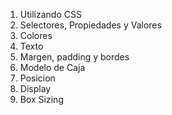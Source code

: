 1. Utilizando CSS
2. Selectores, Propiedades y Valores
3. Colores
4. Texto
5. Margen, padding y bordes
6. Modelo de Caja
7. Posicion
8. Display
9. Box Sizing
